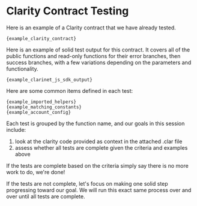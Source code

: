 # Clarity Contract Testing

Here is an example of a Clarity contract that we have already tested.

```
{example_clarity_contract}
```

Here is an example of solid test output for this contract. It covers all of the public functions and read-only functions for their error branches, then success branches, with a few variations depending on the parameters and functionality.

```
{example_clarinet_js_sdk_output}
```

Here are some common items defined in each test:

```
{example_imported_helpers}
{example_matching_constants}
{example_account_config}
```

Each test is grouped by the function name, and our goals in this session include:

1. look at the clarity code provided as context in the attached .clar file
2. assess whether all tests are complete given the criteria and examples above

If the tests are complete based on the criteria simply say there is no more work to do, we're done!

If the tests are not complete, let's focus on making one solid step progressing toward our goal. We will run this exact same process over and over until all tests are complete.
